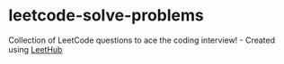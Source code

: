 # leetcode-solve-problems
Collection of LeetCode questions to ace the coding interview! - Created using [LeetHub](https://github.com/QasimWani/LeetHub)
